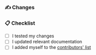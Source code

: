 ### ✍ Changes
<!-- Describe the changes made in this pull request -->

### 📋 Checklist
<!-- Complete the checklist -->
- [ ] I tested my changes
- [ ] I updated relevant documentation
- [ ] I added myself to the [contributors' list](https://github.com/SanjulaGanepola/github-local-actions/blob/main/CONTRIBUTING.md#contributors)